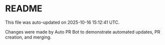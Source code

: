 # README

This file was auto-updated on 2025-10-16 15:12:41 UTC.

Changes were made by Auto PR Bot to demonstrate automated updates, PR creation, and merging.
